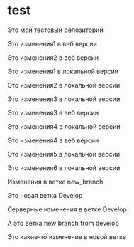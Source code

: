 # test

Это мой тестовый репозиторий

Это изменения1 в веб версии

Это изменения2 в веб версии

Это изменения1 в локальной версии

Это изменения2 в локальной версии

Это изменения3 в локальной версии

Это изменения3 в веб версии

Это изменения4 в локальной версии

Это изменения4 в веб версии

Это изменения5 в локальной версии

Это изменения6 в локальной версии

Изменения в ветке new_branch

Это новая ветка Develop

Серверные изменения в ветке Develop

А это ветка new branch from develop

Это какие-то изменение в новой ветке